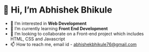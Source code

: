  <h1>👋 Hi, I’m Abhishek Bhikule </h1>
<ul>
  <li>👀 I’m interested in <b>Web Development</b></li>
  <li>🌱 I’m currently learning <b>Front End Development</b></li>
  <li>💞️ I’m looking to collaborate on a Front-end project which includes HTML, CSS and Javascript</li>
  <li>📫 How to reach me, email id - <a href="abhishekbhikule76@gmail.com">abhishekbhikule76@gmail.com</a></li>
 </ul>
<!---
Bhikule19/Bhikule19 is a ✨ special ✨ repository because its `README.md` (this file) appears on your GitHub profile.
You can click the Preview link to take a look at your changes.
--->

